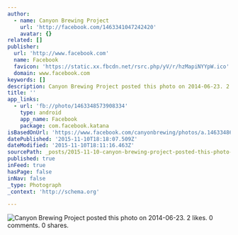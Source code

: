 ```yaml
---
author:
  - name: Canyon Brewing Project
    url: 'http://facebook.com/1463341047242420'
    avatar: {}
related: []
publisher:
  url: 'http://www.facebook.com'
  name: Facebook
  favicon: 'https://static.xx.fbcdn.net/rsrc.php/yV/r/hzMapiNYYpW.ico'
  domain: www.facebook.com
keywords: []
description: Canyon Brewing Project posted this photo on 2014-06-23. 2 likes. 0 comments. 0 shares.
title: ''
app_links:
  - url: 'fb://photo/1463348573908334'
    type: android
    app_name: Facebook
    package: com.facebook.katana
isBasedOnUrl: 'https://www.facebook.com/canyonbrewing/photos/a.1463348647241660.1073741827.1463341047242420/1463348573908334/?type=3'
datePublished: '2015-11-10T18:18:07.509Z'
dateModified: '2015-11-10T18:11:16.463Z'
sourcePath: _posts/2015-11-10-canyon-brewing-project-posted-this-photo-on-2014-06-23-2-li.md
published: true
inFeed: true
hasPage: false
inNav: false
_type: Photograph
_context: 'http://schema.org'

---
```

![Canyon Brewing Project posted this photo on 2014-06-23&period; 2 likes&period; 0 comments&period; 0 shares&period;](https://scontent.xx.fbcdn.net/hphotos-xpa1/t31.0-0/p180x540/10498333_1463348573908334_3158966716373272201_o.jpg)